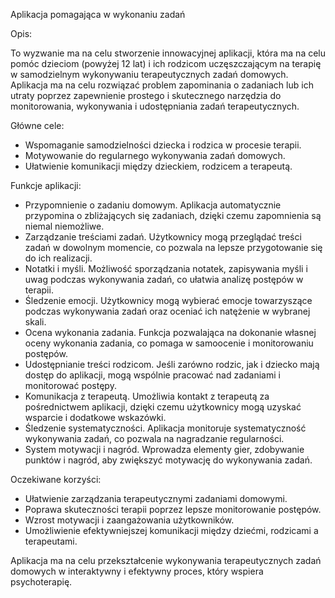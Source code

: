 Aplikacja pomagająca w wykonaniu zadań

Opis:

To wyzwanie ma na celu stworzenie innowacyjnej aplikacji, która ma na celu pomóc dzieciom (powyżej 12 lat) i ich rodzicom uczęszczającym na terapię w samodzielnym wykonywaniu terapeutycznych zadań domowych. Aplikacja ma na celu rozwiązać problem zapominania o zadaniach lub ich utraty poprzez zapewnienie prostego i skutecznego narzędzia do monitorowania, wykonywania i udostępniania zadań terapeutycznych.

Główne cele:

- Wspomaganie samodzielności dziecka i rodzica w procesie terapii.
- Motywowanie do regularnego wykonywania zadań domowych.
- Ułatwienie komunikacji między dzieckiem, rodzicem a terapeutą.

Funkcje aplikacji:

- Przypomnienie o zadaniu domowym. Aplikacja automatycznie przypomina o zbliżających się zadaniach, dzięki czemu zapomnienia są niemal niemożliwe.
- Zarządzanie treściami zadań. Użytkownicy mogą przeglądać treści zadań w dowolnym momencie, co pozwala na lepsze przygotowanie się do ich realizacji.
- Notatki i myśli. Możliwość sporządzania notatek, zapisywania myśli i uwag podczas wykonywania zadań, co ułatwia analizę postępów w terapii.
- Śledzenie emocji. Użytkownicy mogą wybierać emocje towarzyszące podczas wykonywania zadań oraz oceniać ich natężenie w wybranej skali.
- Ocena wykonania zadania. Funkcja pozwalająca na dokonanie własnej oceny wykonania zadania, co pomaga w samoocenie i monitorowaniu postępów.
- Udostępnianie treści rodzicom. Jeśli zarówno rodzic, jak i dziecko mają dostęp do aplikacji, mogą wspólnie pracować nad zadaniami i monitorować postępy.
- Komunikacja z terapeutą. Umożliwia kontakt z terapeutą za pośrednictwem aplikacji, dzięki czemu użytkownicy mogą uzyskać wsparcie i dodatkowe wskazówki.
- Śledzenie systematyczności. Aplikacja monitoruje systematyczność wykonywania zadań, co pozwala na nagradzanie regularności.
- System motywacji i nagród. Wprowadza elementy gier, zdobywanie punktów i nagród, aby zwiększyć motywację do wykonywania zadań.

Oczekiwane korzyści:

- Ułatwienie zarządzania terapeutycznymi zadaniami domowymi.
- Poprawa skuteczności terapii poprzez lepsze monitorowanie postępów.
- Wzrost motywacji i zaangażowania użytkowników.
- Umożliwienie efektywniejszej komunikacji między dziećmi, rodzicami a terapeutami.

Aplikacja ma na celu przekształcenie wykonywania terapeutycznych zadań domowych w interaktywny i efektywny proces, który wspiera psychoterapię.
